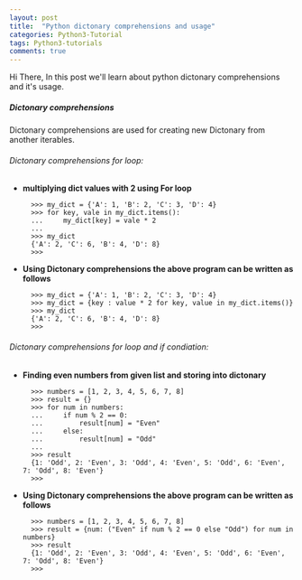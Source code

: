 ```yaml
---
layout: post
title:  "Python dictonary comprehensions and usage"
categories: Python3-Tutorial
tags: Python3-tutorials
comments: true
---
```


Hi There, In this post we'll learn about python dictonary comprehensions and it's usage.

##### Dictonary comprehensions
Dictonary comprehensions are used for creating new Dictonary from another iterables.


###### Dictonary comprehensions for loop:

* **multiplying dict values with 2 using For loop**

		>>> my_dict = {'A': 1, 'B': 2, 'C': 3, 'D': 4}
		>>> for key, vale in my_dict.items():
		...     my_dict[key] = vale * 2
		...
		>>> my_dict
		{'A': 2, 'C': 6, 'B': 4, 'D': 8}
		>>>


* **Using Dictonary comprehensions the above program can be written as follows**

		>>> my_dict = {'A': 1, 'B': 2, 'C': 3, 'D': 4}
		>>> my_dict = {key : value * 2 for key, value in my_dict.items()}
		>>> my_dict
		{'A': 2, 'C': 6, 'B': 4, 'D': 8}
		>>>


###### Dictonary comprehensions for loop and if condiation:

* **Finding even numbers from given list and storing into dictonary**

		>>> numbers = [1, 2, 3, 4, 5, 6, 7, 8]
		>>> result = {}
		>>> for num in numbers:
		...     if num % 2 == 0:
		...         result[num] = "Even"
		...     else:
		...         result[num] = "Odd"
		...
		>>> result
		{1: 'Odd', 2: 'Even', 3: 'Odd', 4: 'Even', 5: 'Odd', 6: 'Even', 7: 'Odd', 8: 'Even'}
		>>>


* **Using Dictonary comprehensions the above program can be written as follows**

		>>> numbers = [1, 2, 3, 4, 5, 6, 7, 8]
		>>> result = {num: ("Even" if num % 2 == 0 else "Odd") for num in numbers}
		>>> result
		{1: 'Odd', 2: 'Even', 3: 'Odd', 4: 'Even', 5: 'Odd', 6: 'Even', 7: 'Odd', 8: 'Even'}
		>>>